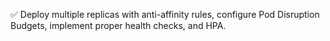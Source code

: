 ✅ Deploy multiple replicas with anti-affinity rules, configure Pod Disruption Budgets, implement proper health checks, and HPA.
